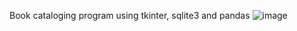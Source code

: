 Book cataloging program using tkinter, sqlite3 and pandas
![image](https://github.com/user-attachments/assets/7c85938f-6cd2-492a-8efd-5f5515c8b892)
